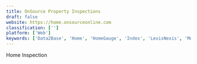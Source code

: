 ```yaml
---
title: OnSource Property Inspections
draft: false 
website: https://home.onsourceonline.com
classification: ['']
platform: ['Web']
keywords: ['Data2Base', 'Home', 'HomeGauge', 'Index', 'LexisNexis', 'MoreApp', 'ReportHost', 'Spectora', 'zInspector']
---
```

Home Inspection